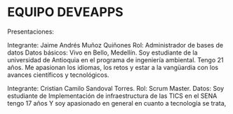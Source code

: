 # EQUIPO DEVEAPPS

Presentaciones:

Integrante: Jaime Andrés Muñoz Quiñones
Rol: Administrador de bases de datos
Datos básicos: Vivo en Bello, Medellín. Soy estudiante de la universidad de Antioquia
en el programa de ingeniería ambiental. Tengo 21 años. Me apasionan los idiomas, los retos
y estar a la vangüardia con los avances científicos y tecnológicos.

Integrante: Cristian Camilo Sandoval Torres.
Rol: Scrum Master.
Datos: Soy estudiante de Implementación de infraestructura de las TICS en el SENA tengo 17 años
Y soy apasionado en general en cuanto a tecnología se trata, 
